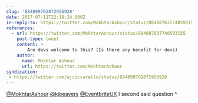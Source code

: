 ```yaml
---
slug: '884899702872956928'
date: 2017-07-11T22:18:24.000Z
in-reply-to: https://twitter.com/MokhtarAshour/status/884087637740593155
references:
  - url: https://twitter.com/MokhtarAshour/status/884087637740593155
    post-type: tweet
    content: >
        Are devs welcome to this? (Is there any benefit for devs)
    author:
      name: Mokhtar Ashour
      url: https://twitter.com/MokhtarAshour
syndication:
 - https://twitter.com/ajciccarello/status/884899702872956928
---
```


[@MokhtarAshour](https://twitter.com/MokhtarAshour) [@kjbeavers](https://twitter.com/kjbeavers) [@EventbriteUK](https://twitter.com/EventbriteUK) I second said question ^
